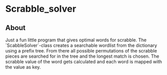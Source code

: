 # Scrabble_solver

## About
Just a fun little program that gives optimal words for scrabble. The ´ScabbleSolver´-class creates a searchable wordlist from the dictionary using a prefix tree. From there all possible permutations of the scrabble pieces are searched for in the tree and the longest match is chosen. The scrabble value of the word gets calculated and each word is mapped with the value as key.